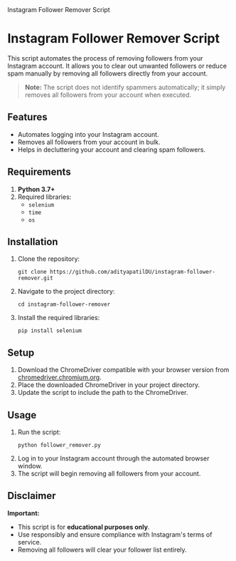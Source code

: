 <!DOCTYPE html>
<html lang="en">
<head>
    <meta charset="UTF-8">
    <meta name="viewport" content="width=device-width, initial-scale=1.0">
    Instagram Follower Remover Script
</head>
<body>
    <h1>Instagram Follower Remover Script</h1>
    <p>
        This script automates the process of removing followers from your Instagram account. It allows you to clear out unwanted followers or reduce spam manually by removing all followers directly from your account.
    </p>
    <blockquote>
        <strong>Note:</strong> The script does not identify spammers automatically; it simply removes all followers from your account when executed.
    </blockquote>

<h2>Features</h2>
    <ul>
        <li>Automates logging into your Instagram account.</li>
        <li>Removes all followers from your account in bulk.</li>
        <li>Helps in decluttering your account and clearing spam followers.</li>
    </ul>

<h2>Requirements</h2>
    <ol>
        <li><strong>Python 3.7+</strong></li>
        <li>Required libraries:
            <ul>
                <li><code>selenium</code></li>
                <li><code>time</code></li>
                <li><code>os</code></li>
            </ul>
        </li>
    </ol>

 <h2>Installation</h2>
    <ol>
        <li>Clone the repository:
            <pre><code>git clone https://github.com/adityapatilDU/instagram-follower-remover.git</code></pre>
        </li>
        <li>Navigate to the project directory:
            <pre><code>cd instagram-follower-remover</code></pre>
        </li>
        <li>Install the required libraries:
            <pre><code>pip install selenium</code></pre>
        </li>
    </ol>

<h2>Setup</h2>
    <ol>
        <li>Download the ChromeDriver compatible with your browser version from <a href="https://chromedriver.chromium.org" target="_blank">chromedriver.chromium.org</a>.</li>
        <li>Place the downloaded ChromeDriver in your project directory.</li>
        <li>Update the script to include the path to the ChromeDriver.</li>
    </ol>

<h2>Usage</h2>
    <ol>
        <li>Run the script:
            <pre><code>python follower_remover.py</code></pre>
        </li>
        <li>Log in to your Instagram account through the automated browser window.</li>
        <li>The script will begin removing all followers from your account.</li>
    </ol>

 <h2>Disclaimer</h2>
    <p>
        <strong>Important:</strong>
        <ul>
            <li>This script is for <strong>educational purposes only</strong>.</li>
            <li>Use responsibly and ensure compliance with Instagram's terms of service.</li>
            <li>Removing all followers will clear your follower list entirely.</li>
        </ul>
    </p>
</body>
</html>
